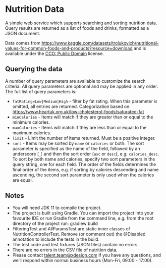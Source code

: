# Nutrition Data

A simple web service which supports searching and sorting nutrition data.  Query results are returned as a list of foods and drinks, formatted as a JSON document.

Data comes from https://www.kaggle.com/datasets/trolukovich/nutritional-values-for-common-foods-and-products?resource=download 
and is available under the [CCO: Public Domain](https://creativecommons.org/publicdomain/zero/1.0/) license.


## Querying the data
A number of query parameters are available to customize the search criteria. All query parameters are optional and
may be applied in any order. The full list of query parameters is:

* `fatRating=Low|Medium|High` - filter by fat rating.  When this parameter is omitted, all entries are returned.  Categorization based on https://www.heartuk.org.uk/low-cholesterol-foods/saturated-fat
* `minCalories` - Items will match if they are greater than or equal to the minimum calories.
* `maxCalories` - Items will match if they are less than or equal to the maximum calories.
* `limit` - Limit the number of items returned.  Must be a positive integer.
* `sort` - Items may be sorted by `name` or `calories` or both. The sort parameter is specified as the name of the field,
followed by an underscore (`_`) and then the sort order (`asc` or `desc`), e.g. `calories_desc`. To sort by both name
and calories, specify two sort parameters in the query string, one for each field. The order of the fields 
determines the final order of the items, e.g. if sorting by calories descending and name ascending, the second sort 
parameter is only used when the calories are equal.

  
## Notes
* You will need JDK 11 to compile the project.
* The project is built using Gradle. You can import the project into your favourite IDE or run Gradle from the command line, e.g. from the root directory of the project run: gradlew build
* FilteringTest and AllParamsTest are static inner classes of NutritionControllerTest. Remove (or comment out) the @Disabled annotation to include the tests in the build.
* The test code and test fixtures (JSON files) contain no errors.
* There are no errors in the CSV file of nutrition data.
* Please contact [talent.team@xdesign.com](mailto:talent.team@xdesign.com) if you have any questions, and we’ll respond within normal business hours (Mon-Fri, 09:00 - 17:00).


